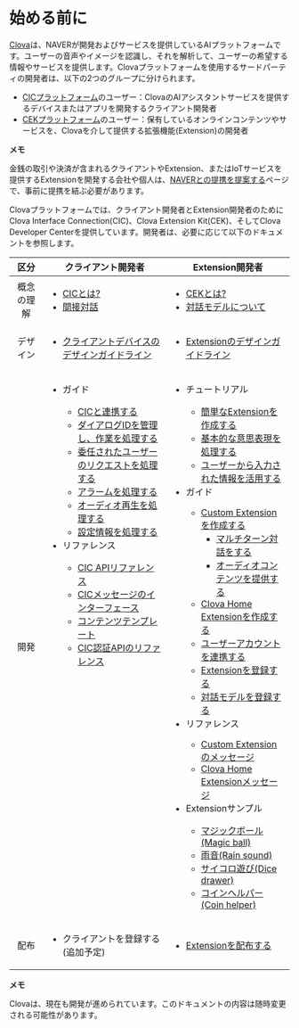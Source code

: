 # 始める前に

<a target="_blank" href="http://clova.ai">Clova</a>は、NAVERが開発およびサービスを提供しているAIプラットフォームです。ユーザーの音声やイメージを認識し、それを解析して、ユーザーの希望する情報やサービスを提供します。Clovaプラットフォームを使用するサードパーティの開発者は、以下の2つのグループに分けられます。

* [CICプラットフォーム](/CIC/CIC_Overview.md#WhatisCIC)のユーザー：ClovaのAIアシスタントサービスを提供するデバイスまたはアプリを開発するクライアント開発者
* [CEKプラットフォーム](/CEK/CEK_Overview.md#WhatisCEK)のユーザー：保有しているオンラインコンテンツやサービスを、Clovaを介して提供する拡張機能(Extension)の開発者

<div class="note">
  <p><strong>メモ</strong></p>
  <p>金銭の取引や決済が含まれるクライアントやExtension、またはIoTサービスを提供するExtensionを開発する会社や個人は、<a target="_blank" href="https://www.navercorp.com/ko/company/proposalRegister.nhn">NAVERとの提携を提案する</a>ページで、事前に提携を結ぶ必要があります。</p>
</div>

Clovaプラットフォームでは、クライアント開発者とExtension開発者のためにClova Interface Connection(CIC)、Clova Extension Kit(CEK)、そしてClova Developer Centerを提供しています。開発者は、必要に応じて以下のドキュメントを参照します。

<table>
  <thead>
    <tr>
      <th width="12%">区分</th>
      <th width="44%">クライアント開発者</th>
      <th width="44%">Extension開発者</th>
    </tr>
  </thead>
  <tbody>
    <tr>
      <td style="text-align: center;">概念の理解</td>
      <td>
        <ul>
          <li><a href="/CIC/CIC_Overview.md#WhatisCIC">CICとは?</a></li>
          <li><a href="/CIC/CIC_Overview.md#IndirectDialogue">間接対話</a></li>
        </ul>
      </td>
      <td>
        <ul>
          <li><a href="/CEK/CEK_Overview.md#WhatisCEK">CEKとは?</a></li>
          <li><a href="/Design/Design_Guideline_For_Extension.md#DefineInteractionModel">対話モデルについて</a></li>
        </ul>
      </td>
    </tr>
    <tr>
      <td style="text-align: center;">デザイン</td>
      <td>
        <ul>
          <li><a href="/Design/Design_Guideline_For_Client_Hardware.md">クライアントデバイスのデザインガイドライン</a></li>
        </ul>
      </td>
      <td>
        <ul>
          <li><a href="/Design/Design_Guideline_For_Extension.md">Extensionのデザインガイドライン</a></li>
        </ul>
      </td>
    </tr>
    <tr>
      <td style="text-align: center;">開発</td>
      <td style="vertical-align: top;">
        <ul>
          <li>ガイド</li>
          <ul>
            <li><a href="/CIC/Guides/Interact_with_CIC.md">CICと連携する</a></li>
            <li><a href="/CIC/Guides/Implement_Client_Features.md#ManageDialogueIDAndHandleTasks">ダイアログIDを管理し、作業を処理する</a></li>
            <li><a href="/CIC/Guides/Implement_Client_Features.md#HandleDelegation">委任されたユーザーのリクエストを処理する</a></li>
            <li><a href="/CIC/Guides/Implement_Client_Features.md#HandleAlerts">アラームを処理する</a></li>
            <li><a href="/CIC/Guides/Implement_Client_Features.md#PlayAudioStream">オーディオ再生を処理する</a></li>
            <li><a href="/CIC/Guides/Implement_Client_Features.md#HandleSettings">設定情報を処理する</a></li>
          </ul>
          <li>リファレンス</li>
          <ul>
            <li><a href="/CIC/References/CIC_API.md">CIC APIリファレンス</a></li>
            <li><a href="/CIC/References/CIC_API.md#CICInterface">CICメッセージのインターフェース</a></li>
            <li><a href="/CIC/References/Content_Templates.md">コンテンツテンプレート</a></li>
            <li><a href="/CIC/References/Clova_Auth_API.md">CIC認証APIのリファレンス</a></li>
          </ul>
        </ul>
      </td>
      <td>
        <ul>
          <li>チュートリアル</li>
          <ul>
            <li><a href="/CEK/Tutorials/Build_Simple_Extension.md">簡単なExtensionを作成する</a></li>
            <li><a href="/CEK/Tutorials/Handle_Builtin_Intents.md">基本的な意思表現を処理する</a></li>
            <li><a href="/CEK/Tutorials/Use_Builtin_Type_Slots.md">ユーザーから入力された情報を活用する</a></li>
          </ul>
          <li>ガイド</li>
          <ul>
            <li><a href="/CEK/Guides/Build_Custom_Extension.md">Custom Extensionを作成する</a>
              <ul>
                <li><a href="/CEK/Guides/Build_Custom_Extension.md#DoMultiturnDialog">マルチターン対話をする</a></li>
                <li><a href="/CEK/Guides/Build_Custom_Extension.md#ProvideAudioContent">オーディオコンテンツを提供する</a></li>
              </ul>
            </li>
            <li><a href="/CEK/Guides/Build_Clova_Home_Extension.md">Clova Home Extensionを作成する</a></li>
            <li><a href="/CEK/Guides/Link_User_Account.md">ユーザーアカウントを連携する</a></li>
            <li><a href="/DevConsole/Guides/CEK/Register_Extension.md">Extensionを登録する</a></li>
            <li><a href="/DevConsole/Guides/CEK/Register_Interaction_Model.md">対話モデルを登録する</a></li>
          </ul>
          <li>リファレンス</li>
          <ul>
            <li><a href="/CEK/References/CEK_API.md#CustomExtMessage">Custom Extensionのメッセージ</a></li>
            <li><a href="/CEK/References/CEK_API.md#ClovaHomeExtMessage">Clova Home Extensionメッセージ</a></li>
          </ul>
          <li>Extensionサンプル</li>
          <ul>
            <li><a href="/CEK/Examples/Extension_Examples.md#MagicBall">マジックボール(Magic ball)</a></li>
            <li><a href="/CEK/Examples/Extension_Examples.md#RainSound">雨音(Rain sound)</a></li>
            <li><a href="/CEK/Examples/Extension_Examples.md#DiceDrawer">サイコロ遊び(Dice drawer)</a></li>
            <li><a href="/CEK/Examples/Extension_Examples.md#CoinHelper">コインヘルパー(Coin helper)</a></li>
          </ul>
        </ul>
      </td>
    </tr>
    <tr>
      <td style="text-align: center;">配布</td>
      <td>
        <ul>
          <li>クライアントを登録する(追加予定)</li>
        </ul>
      </td>
      <td>
        <ul>
          <li><a href="/DevConsole/Guides/CEK/Deploy_Extension.md">Extensionを配布する</a></li>
        </ul>
      </td>
    </tr>
  </tbody>
</table>

<div class="note">
  <p><strong>メモ</strong></p>
  <p>Clovaは、現在も開発が進められています。このドキュメントの内容は随時変更される可能性があります。</p>
</div>

